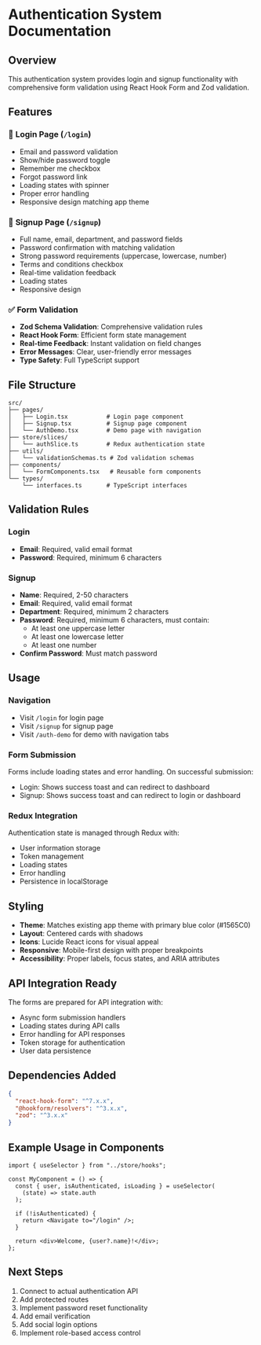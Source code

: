 # Authentication System Documentation

## Overview

This authentication system provides login and signup functionality with comprehensive form validation using React Hook Form and Zod validation.

## Features

### 🔐 **Login Page (`/login`)**

- Email and password validation
- Show/hide password toggle
- Remember me checkbox
- Forgot password link
- Loading states with spinner
- Proper error handling
- Responsive design matching app theme

### 📝 **Signup Page (`/signup`)**

- Full name, email, department, and password fields
- Password confirmation with matching validation
- Strong password requirements (uppercase, lowercase, number)
- Terms and conditions checkbox
- Real-time validation feedback
- Loading states
- Responsive design

### ✅ **Form Validation**

- **Zod Schema Validation**: Comprehensive validation rules
- **React Hook Form**: Efficient form state management
- **Real-time Feedback**: Instant validation on field changes
- **Error Messages**: Clear, user-friendly error messages
- **Type Safety**: Full TypeScript support

## File Structure

```
src/
├── pages/
│   ├── Login.tsx           # Login page component
│   ├── Signup.tsx          # Signup page component
│   └── AuthDemo.tsx        # Demo page with navigation
├── store/slices/
│   └── authSlice.ts        # Redux authentication state
├── utils/
│   └── validationSchemas.ts # Zod validation schemas
├── components/
│   └── FormComponents.tsx   # Reusable form components
└── types/
    └── interfaces.ts       # TypeScript interfaces
```

## Validation Rules

### Login

- **Email**: Required, valid email format
- **Password**: Required, minimum 6 characters

### Signup

- **Name**: Required, 2-50 characters
- **Email**: Required, valid email format
- **Department**: Required, minimum 2 characters
- **Password**: Required, minimum 6 characters, must contain:
  - At least one uppercase letter
  - At least one lowercase letter
  - At least one number
- **Confirm Password**: Must match password

## Usage

### Navigation

- Visit `/login` for login page
- Visit `/signup` for signup page
- Visit `/auth-demo` for demo with navigation tabs

### Form Submission

Forms include loading states and error handling. On successful submission:

- Login: Shows success toast and can redirect to dashboard
- Signup: Shows success toast and can redirect to login or dashboard

### Redux Integration

Authentication state is managed through Redux with:

- User information storage
- Token management
- Loading states
- Error handling
- Persistence in localStorage

## Styling

- **Theme**: Matches existing app theme with primary blue color (#1565C0)
- **Layout**: Centered cards with shadows
- **Icons**: Lucide React icons for visual appeal
- **Responsive**: Mobile-first design with proper breakpoints
- **Accessibility**: Proper labels, focus states, and ARIA attributes

## API Integration Ready

The forms are prepared for API integration with:

- Async form submission handlers
- Loading states during API calls
- Error handling for API responses
- Token storage for authentication
- User data persistence

## Dependencies Added

```json
{
  "react-hook-form": "^7.x.x",
  "@hookform/resolvers": "^3.x.x",
  "zod": "^3.x.x"
}
```

## Example Usage in Components

```tsx
import { useSelector } from "../store/hooks";

const MyComponent = () => {
  const { user, isAuthenticated, isLoading } = useSelector(
    (state) => state.auth
  );

  if (!isAuthenticated) {
    return <Navigate to="/login" />;
  }

  return <div>Welcome, {user?.name}!</div>;
};
```

## Next Steps

1. Connect to actual authentication API
2. Add protected routes
3. Implement password reset functionality
4. Add email verification
5. Add social login options
6. Implement role-based access control
